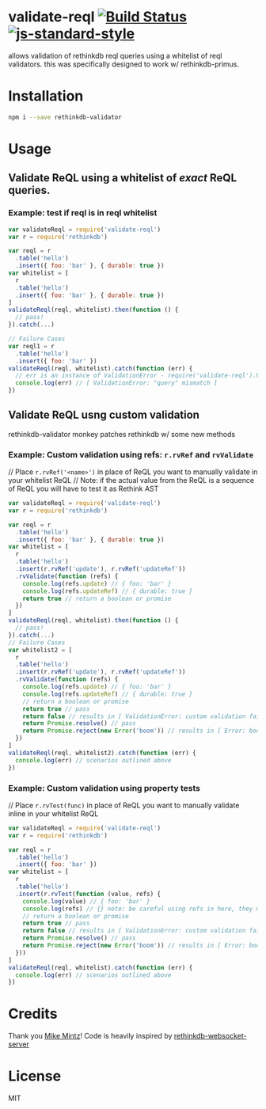 # validate-reql  [![Build Status](https://travis-ci.org/tjmehta/validate-reql.svg)](https://travis-ci.org/tjmehta/validate-reql) [![js-standard-style](https://img.shields.io/badge/code%20style-standard-brightgreen.svg?style=flat)](http://standardjs.com/)
allows validation of rethinkdb reql queries using a whitelist of reql validators. this was specifically designed to work w/ rethinkdb-primus.

# Installation
```bash
npm i --save rethinkdb-validator
```

# Usage

## Validate ReQL using a whitelist of _exact_ ReQL queries.

### Example: test if reql is in reql whitelist
```js
var validateReql = require('validate-reql')
var r = require('rethinkdb')

var reql = r
  .table('hello')
  .insert({ foo: 'bar' }, { durable: true })
var whitelist = [
  r
  .table('hello')
  .insert({ foo: 'bar' }, { durable: true })
]
validateReql(reql, whitelist).then(function () {
  // pass!
}).catch(...)

// Failure Cases
var reql1 = r
  .table('hello')
  .insert({ foo: 'bar' })
validateReql(reql, whitelist).catch(function (err) {
  // err is an instance of ValidationError - require('validate-reql').ValidationError
  console.log(err) // [ ValidationError: "query" mismatch ]
})
```
## Validate ReQL usng custom validation
rethinkdb-validator monkey patches rethinkdb w/ some new methods

### Example: Custom validation using refs: `r.rvRef` and `rvValidate`
// Place `r.rvRef('<name>')` in place of ReQL you want to manually validate in your whitelist ReQL
// Note: if the actual value from the ReQL is a sequence of ReQL you will have to test it as Rethink AST
```js
var validateReql = require('validate-reql')
var r = require('rethinkdb')

var reql = r
  .table('hello')
  .insert({ foo: 'bar' }, { durable: true })
var whitelist = [
  r
  .table('hello')
  .insert(r.rvRef('update'), r.rvRef('updateRef'))
  .rvValidate(function (refs) {
    console.log(refs.update) // { foo: 'bar' }
    console.log(refs.updateRef) // { durable: true }
    return true // return a boolean or promise
  })
]
validateReql(reql, whitelist).then(function () {
  // pass!
}).catch(...)
// Failure Cases
var whitelist2 = [
  r
  .table('hello')
  .insert(r.rvRef('update'), r.rvRef('updateRef'))
  .rvValidate(function (refs) {
    console.log(refs.update) // { foo: 'bar' }
    console.log(refs.updateRef) // { durable: true }
    // return a boolean or promise
    return true // pass
    return false // results in [ ValidationError: custom validation failed ], require('validate-reql/lib/errors/validate.js')
    return Promise.resolve() // pass
    return Promise.reject(new Error('boom')) // results in [ Error: boom ]
  })
]
validateReql(reql, whitelist2).catch(function (err) {
  console.log(err) // scenarios outlined above
})
```

### Example: Custom validation using property tests
// Place `r.rvTest(func)` in place of ReQL you want to manually validate inline in your whitelist ReQL
```js
var validateReql = require('validate-reql')
var r = require('rethinkdb')

var reql = r
  .table('hello')
  .insert({ foo: 'bar' })
var whitelist = [
  r
  .table('hello')
  .insert(r.rvTest(function (value, refs) {
    console.log(value) // { foo: 'bar' }
    console.log(refs) // {} note: be careful using refs in here, they may not have been read yet
    // return a boolean or promise
    return true // pass
    return false // results in [ ValidationError: custom validation failed ], require('validate-reql/lib/errors/validate.js')
    return Promise.resolve() // pass
    return Promise.reject(new Error('boom')) // results in [ Error: boom ]
  }))
]
validateReql(reql, whitelist).catch(function (err) {
  console.log(err) // scenarios outlined above
})
```

# Credits
Thank you [Mike Mintz](https://github.com/mikemintz)! Code is heavily inspired by [rethinkdb-websocket-server](https://github.com/mikemintz/rethinkdb-websocket-server)

# License
MIT

